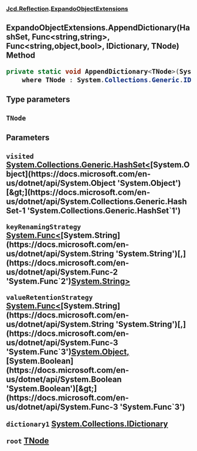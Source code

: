 ### [Jcd.Reflection](Jcd.Reflection.md 'Jcd.Reflection').[ExpandoObjectExtensions](ExpandoObjectExtensions.md 'Jcd.Reflection.ExpandoObjectExtensions')

## ExpandoObjectExtensions.AppendDictionary<TNode>(HashSet<object>, Func<string,string>, Func<string,object,bool>, IDictionary, TNode) Method

```csharp
private static void AppendDictionary<TNode>(System.Collections.Generic.HashSet<object> visited, System.Func<string,string> keyRenamingStrategy, System.Func<string,object,bool> valueRetentionStrategy, System.Collections.IDictionary dictionary1, TNode root)
    where TNode : System.Collections.Generic.IDictionary<string, object>, new();
```

#### Type parameters

<a name='Jcd.Reflection.ExpandoObjectExtensions.AppendDictionary_TNode_(System.Collections.Generic.HashSet_object_,System.Func_string,string_,System.Func_string,object,bool_,System.Collections.IDictionary,TNode).TNode'></a>

`TNode`

#### Parameters

<a name='Jcd.Reflection.ExpandoObjectExtensions.AppendDictionary_TNode_(System.Collections.Generic.HashSet_object_,System.Func_string,string_,System.Func_string,object,bool_,System.Collections.IDictionary,TNode).visited'></a>

`visited` [System.Collections.Generic.HashSet&lt;](https://docs.microsoft.com/en-us/dotnet/api/System.Collections.Generic.HashSet-1 'System.Collections.Generic.HashSet`1')[System.Object](https://docs.microsoft.com/en-us/dotnet/api/System.Object 'System.Object')[&gt;](https://docs.microsoft.com/en-us/dotnet/api/System.Collections.Generic.HashSet-1 'System.Collections.Generic.HashSet`1')

<a name='Jcd.Reflection.ExpandoObjectExtensions.AppendDictionary_TNode_(System.Collections.Generic.HashSet_object_,System.Func_string,string_,System.Func_string,object,bool_,System.Collections.IDictionary,TNode).keyRenamingStrategy'></a>

`keyRenamingStrategy` [System.Func&lt;](https://docs.microsoft.com/en-us/dotnet/api/System.Func-2 'System.Func`2')[System.String](https://docs.microsoft.com/en-us/dotnet/api/System.String 'System.String')[,](https://docs.microsoft.com/en-us/dotnet/api/System.Func-2 'System.Func`2')[System.String](https://docs.microsoft.com/en-us/dotnet/api/System.String 'System.String')[&gt;](https://docs.microsoft.com/en-us/dotnet/api/System.Func-2 'System.Func`2')

<a name='Jcd.Reflection.ExpandoObjectExtensions.AppendDictionary_TNode_(System.Collections.Generic.HashSet_object_,System.Func_string,string_,System.Func_string,object,bool_,System.Collections.IDictionary,TNode).valueRetentionStrategy'></a>

`valueRetentionStrategy` [System.Func&lt;](https://docs.microsoft.com/en-us/dotnet/api/System.Func-3 'System.Func`3')[System.String](https://docs.microsoft.com/en-us/dotnet/api/System.String 'System.String')[,](https://docs.microsoft.com/en-us/dotnet/api/System.Func-3 'System.Func`3')[System.Object](https://docs.microsoft.com/en-us/dotnet/api/System.Object 'System.Object')[,](https://docs.microsoft.com/en-us/dotnet/api/System.Func-3 'System.Func`3')[System.Boolean](https://docs.microsoft.com/en-us/dotnet/api/System.Boolean 'System.Boolean')[&gt;](https://docs.microsoft.com/en-us/dotnet/api/System.Func-3 'System.Func`3')

<a name='Jcd.Reflection.ExpandoObjectExtensions.AppendDictionary_TNode_(System.Collections.Generic.HashSet_object_,System.Func_string,string_,System.Func_string,object,bool_,System.Collections.IDictionary,TNode).dictionary1'></a>

`dictionary1` [System.Collections.IDictionary](https://docs.microsoft.com/en-us/dotnet/api/System.Collections.IDictionary 'System.Collections.IDictionary')

<a name='Jcd.Reflection.ExpandoObjectExtensions.AppendDictionary_TNode_(System.Collections.Generic.HashSet_object_,System.Func_string,string_,System.Func_string,object,bool_,System.Collections.IDictionary,TNode).root'></a>

`root` [TNode](ExpandoObjectExtensions.AppendDictionary.TPf7htPdDAwR0dy7Mcv5cA.md#Jcd.Reflection.ExpandoObjectExtensions.AppendDictionary_TNode_(System.Collections.Generic.HashSet_object_,System.Func_string,string_,System.Func_string,object,bool_,System.Collections.IDictionary,TNode).TNode 'Jcd.Reflection.ExpandoObjectExtensions.AppendDictionary<TNode>(System.Collections.Generic.HashSet<object>, System.Func<string,string>, System.Func<string,object,bool>, System.Collections.IDictionary, TNode).TNode')
